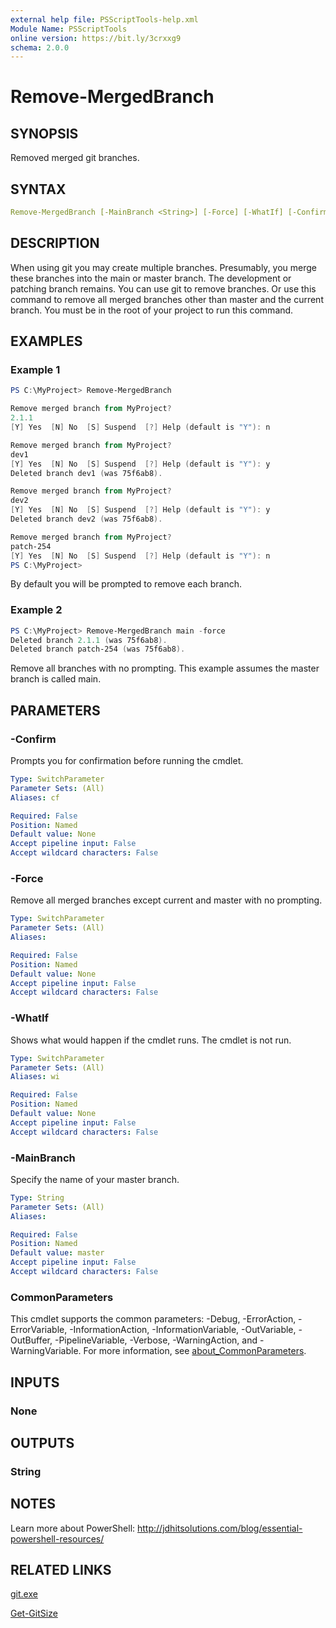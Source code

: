```yaml
---
external help file: PSScriptTools-help.xml
Module Name: PSScriptTools
online version: https://bit.ly/3crxxg9
schema: 2.0.0
---
```


# Remove-MergedBranch

## SYNOPSIS

Removed merged git branches.

## SYNTAX

```yaml
Remove-MergedBranch [-MainBranch <String>] [-Force] [-WhatIf] [-Confirm] [<CommonParameters>]
```

## DESCRIPTION

When using git you may create multiple branches. Presumably, you merge these branches into the main or master branch. The development or patching branch remains. You can use git to remove branches. Or use this command to remove all merged branches other than master and the current branch. You must be in the root of your project to run this command.

## EXAMPLES

### Example 1

```powershell
PS C:\MyProject> Remove-MergedBranch

Remove merged branch from MyProject?
2.1.1
[Y] Yes  [N] No  [S] Suspend  [?] Help (default is "Y"): n

Remove merged branch from MyProject?
dev1
[Y] Yes  [N] No  [S] Suspend  [?] Help (default is "Y"): y
Deleted branch dev1 (was 75f6ab8).

Remove merged branch from MyProject?
dev2
[Y] Yes  [N] No  [S] Suspend  [?] Help (default is "Y"): y
Deleted branch dev2 (was 75f6ab8).

Remove merged branch from MyProject?
patch-254
[Y] Yes  [N] No  [S] Suspend  [?] Help (default is "Y"): n
PS C:\MyProject>
```

By default you will be prompted to remove each branch.

### Example 2

```powershell
PS C:\MyProject> Remove-MergedBranch main -force
Deleted branch 2.1.1 (was 75f6ab8).
Deleted branch patch-254 (was 75f6ab8).
```

Remove all branches with no prompting. This example assumes the master branch is called main.

## PARAMETERS

### -Confirm

Prompts you for confirmation before running the cmdlet.

```yaml
Type: SwitchParameter
Parameter Sets: (All)
Aliases: cf

Required: False
Position: Named
Default value: None
Accept pipeline input: False
Accept wildcard characters: False
```

### -Force

Remove all merged branches except current and master with no prompting.

```yaml
Type: SwitchParameter
Parameter Sets: (All)
Aliases:

Required: False
Position: Named
Default value: None
Accept pipeline input: False
Accept wildcard characters: False
```

### -WhatIf

Shows what would happen if the cmdlet runs.
The cmdlet is not run.

```yaml
Type: SwitchParameter
Parameter Sets: (All)
Aliases: wi

Required: False
Position: Named
Default value: None
Accept pipeline input: False
Accept wildcard characters: False
```

### -MainBranch

Specify the name of your master branch.

```yaml
Type: String
Parameter Sets: (All)
Aliases:

Required: False
Position: Named
Default value: master
Accept pipeline input: False
Accept wildcard characters: False
```

### CommonParameters

This cmdlet supports the common parameters: -Debug, -ErrorAction, -ErrorVariable, -InformationAction, -InformationVariable, -OutVariable, -OutBuffer, -PipelineVariable, -Verbose, -WarningAction, and -WarningVariable. For more information, see [about_CommonParameters](http://go.microsoft.com/fwlink/?LinkID=113216).

## INPUTS

### None

## OUTPUTS

### String

## NOTES

Learn more about PowerShell: http://jdhitsolutions.com/blog/essential-powershell-resources/

## RELATED LINKS

[git.exe]()

[Get-GitSize](Get-GitSize.md)
